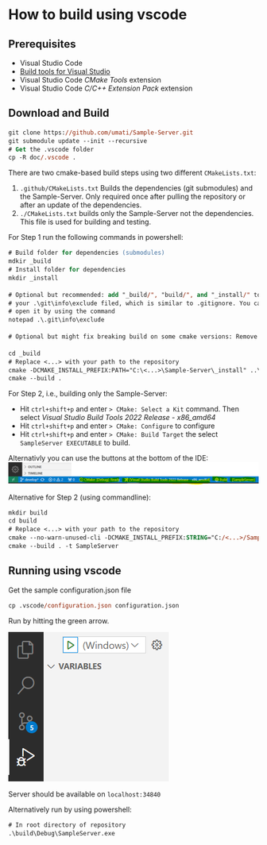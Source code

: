 # How to build using vscode
## Prerequisites
* Visual Studio Code
* [Build tools for Visual Studio](https://visualstudio.microsoft.com/de/downloads/#build-tools-for-visual-studio-2022)
* Visual Studio Code *CMake Tools* extension
* Visual Studio Code *C/C++ Extension Pack* extension 

## Download and Build
```ps
git clone https://github.com/umati/Sample-Server.git
git submodule update --init --recursive
# Get the .vscode folder
cp -R doc/.vscode .
```

There are two cmake-based build steps using two different `CMakeLists.txt`:
1. `.github/CMakeLists.txt` Builds the dependencies (git submodules) and the Sample-Server. Only required once after pulling the repository or after an update of the dependencies.
2. `./CMakeLists.txt` builds only the Sample-Server not the dependencies. This file is used for building and testing.

For Step 1 run the following commands in powershell:

```ps
# Build folder for dependencies (submodules)
mdkir _build
# Install folder for dependencies
mkdir _install

# Optional but recommended: add "_build/", "build/", and "_install/" to
# your .\git\info\exclude filed, which is similar to .gitignore. You can
# open it by using the command 
notepad .\.git\info\exclude 

# Optional but might fix breaking build on some cmake versions: Remove line "DOWNLOAD_EXTRACT_TIMESTAMP true" from .github\CMakeLists.txt

cd _build
# Replace <...> with your path to the repository
cmake -DCMAKE_INSTALL_PREFIX:PATH="C:\<...>\Sample-Server\_install" ..\.github
cmake --build .
```

For Step 2, i.e., building only the Sample-Server:
* Hit `ctrl+shift+p` and enter `> CMake: Select a Kit` command. Then select *Visual Studio Build Tools 2022 Release - x86_amd64*
* Hit `ctrl+shift+p` and enter `> CMake: Configure` to configure
* Hit `ctrl+shift+p` and enter `> CMake: Build Target` the select `SampleServer EXECUTABLE` to build.

Alternativly you can use the buttons at the bottom of the IDE:
![alt text](image-3.png)

Alternative for Step 2 (using commandline):
```ps
mkdir build
cd build
# Replace <...> with your path to the repository
cmake --no-warn-unused-cli -DCMAKE_INSTALL_PREFIX:STRING="C:/<...>/Sample-Server/_install" -DCMAKE_EXPORT_COMPILE_COMMANDS:BOOL=TRUE -G "Visual Studio 17 2022" -T host=x86 -A x64 ..
cmake --build . -t SampleServer
```

## Running using vscode
Get the sample configuration.json file
```ps
cp .vscode/configuration.json configuration.json
```
Run by hitting the green arrow.

![alt text](image-2.png)

Server should be available on `localhost:34840`

Alternatively run by using powershell:
```ps
# In root directory of repository
.\build\Debug\SampleServer.exe
```